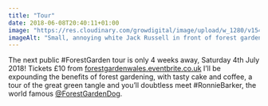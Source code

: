 ```yaml
---
title: "Tour"
date: 2018-06-08T20:40:11+01:00
image: "https://res.cloudinary.com/growdigital/image/upload/w_1280/v1544219292/fruit-triangle-40810050980.jpg"
imageAlt: "Small, annoying white Jack Russell in front of forest garden fruit bed, mature trees and farm gate in background"
---
```


The next public #ForestGarden tour is only 4 weeks away, Saturday 4th July 2018! Tickets £10 from [forestgardenwales.eventbrite.co.uk](https://forestgardenwales.eventbrite.co.uk/) I’ll be expounding the benefits of forest gardening, with tasty cake and coffee, a tour of the great green tangle and you’ll doubtless meet #RonnieBarker, the world famous [@ForestGardenDog](https://twitter.com/ForestGardenDog/). 
